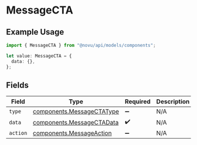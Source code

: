 # MessageCTA

## Example Usage

```typescript
import { MessageCTA } from "@novu/api/models/components";

let value: MessageCTA = {
  data: {},
};
```

## Fields

| Field                                                                  | Type                                                                   | Required                                                               | Description                                                            |
| ---------------------------------------------------------------------- | ---------------------------------------------------------------------- | ---------------------------------------------------------------------- | ---------------------------------------------------------------------- |
| `type`                                                                 | [components.MessageCTAType](../../models/components/messagectatype.md) | :heavy_minus_sign:                                                     | N/A                                                                    |
| `data`                                                                 | [components.MessageCTAData](../../models/components/messagectadata.md) | :heavy_check_mark:                                                     | N/A                                                                    |
| `action`                                                               | [components.MessageAction](../../models/components/messageaction.md)   | :heavy_minus_sign:                                                     | N/A                                                                    |